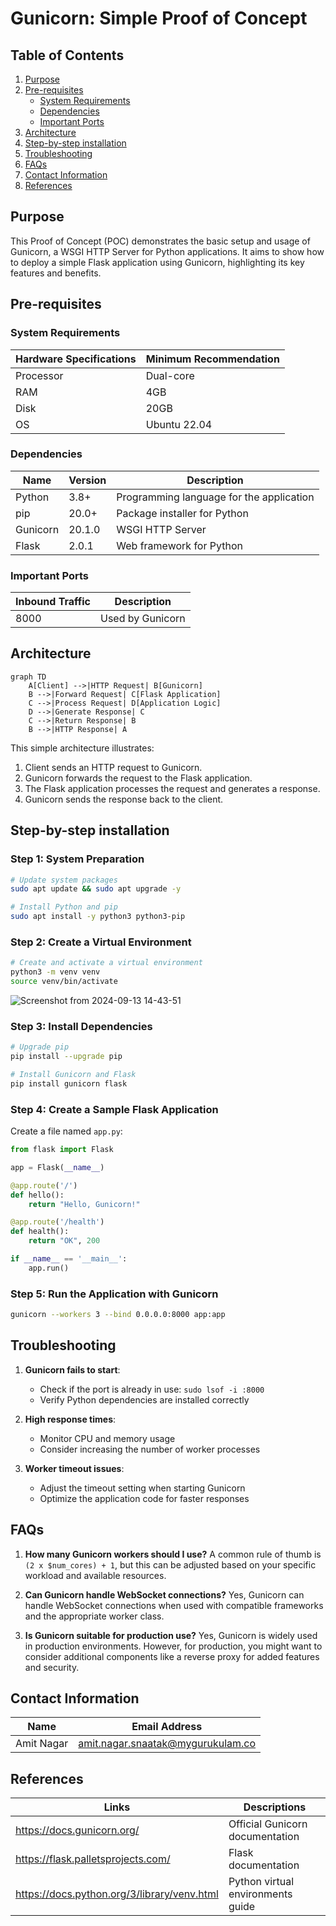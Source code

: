 # Gunicorn: Simple Proof of Concept

## Table of Contents
1. [Purpose](#purpose)
2. [Pre-requisites](#pre-requisites)
   - [System Requirements](#system-requirements)
   - [Dependencies](#dependencies)
   - [Important Ports](#important-ports)
3. [Architecture](#architecture)
4. [Step-by-step installation](#step-by-step-installation)
5. [Troubleshooting](#troubleshooting)
6. [FAQs](#faqs)
7. [Contact Information](#contact-information)
8. [References](#references)

## Purpose
This Proof of Concept (POC) demonstrates the basic setup and usage of Gunicorn, a WSGI HTTP Server for Python applications. It aims to show how to deploy a simple Flask application using Gunicorn, highlighting its key features and benefits.

## Pre-requisites

### System Requirements

| Hardware Specifications | Minimum Recommendation |
|-------------------------|------------------------|
| Processor               | Dual-core              |
| RAM                     | 4GB                    |
| Disk                    | 20GB                   |
| OS                      | Ubuntu 22.04           |

### Dependencies

| Name     | Version | Description                              |
|----------|---------|------------------------------------------|
| Python   | 3.8+    | Programming language for the application |
| pip      | 20.0+   | Package installer for Python             |
| Gunicorn | 20.1.0  | WSGI HTTP Server                         |
| Flask    | 2.0.1   | Web framework for Python                 |

### Important Ports

| Inbound Traffic | Description     |
|-----------------|-----------------|
| 8000            | Used by Gunicorn|

## Architecture

```mermaid
graph TD
    A[Client] -->|HTTP Request| B[Gunicorn]
    B -->|Forward Request| C[Flask Application]
    C -->|Process Request| D[Application Logic]
    D -->|Generate Response| C
    C -->|Return Response| B
    B -->|HTTP Response| A
```

This simple architecture illustrates:
1. Client sends an HTTP request to Gunicorn.
2. Gunicorn forwards the request to the Flask application.
3. The Flask application processes the request and generates a response.
4. Gunicorn sends the response back to the client.

## Step-by-step installation

### Step 1: System Preparation

```bash
# Update system packages
sudo apt update && sudo apt upgrade -y

# Install Python and pip
sudo apt install -y python3 python3-pip
```

### Step 2: Create a Virtual Environment

```bash
# Create and activate a virtual environment
python3 -m venv venv
source venv/bin/activate
```
![Screenshot from 2024-09-13 14-43-51](https://github.com/user-attachments/assets/e1609450-cef0-44da-b6bf-b8606a0ef5be)

### Step 3: Install Dependencies

```bash
# Upgrade pip
pip install --upgrade pip

# Install Gunicorn and Flask
pip install gunicorn flask
```

### Step 4: Create a Sample Flask Application

Create a file named `app.py`:

```python
from flask import Flask

app = Flask(__name__)

@app.route('/')
def hello():
    return "Hello, Gunicorn!"

@app.route('/health')
def health():
    return "OK", 200

if __name__ == '__main__':
    app.run()
```

### Step 5: Run the Application with Gunicorn

```bash
gunicorn --workers 3 --bind 0.0.0.0:8000 app:app
```
## Troubleshooting

1. **Gunicorn fails to start**: 
   - Check if the port is already in use: `sudo lsof -i :8000`
   - Verify Python dependencies are installed correctly

2. **High response times**:
   - Monitor CPU and memory usage
   - Consider increasing the number of worker processes

3. **Worker timeout issues**:
   - Adjust the timeout setting when starting Gunicorn
   - Optimize the application code for faster responses

## FAQs

1. **How many Gunicorn workers should I use?**
   A common rule of thumb is `(2 x $num_cores) + 1`, but this can be adjusted based on your specific workload and available resources.

2. **Can Gunicorn handle WebSocket connections?**
   Yes, Gunicorn can handle WebSocket connections when used with compatible frameworks and the appropriate worker class.

3. **Is Gunicorn suitable for production use?**
   Yes, Gunicorn is widely used in production environments. However, for production, you might want to consider additional components like a reverse proxy for added features and security.

## Contact Information

| Name        | Email Address                          |
|-------------|----------------------------------------|
| Amit Nagar  | amit.nagar.snaatak@mygurukulam.co      |

## References

| Links                                            | Descriptions                         |
|--------------------------------------------------|--------------------------------------|
| https://docs.gunicorn.org/                       | Official Gunicorn documentation      |
| https://flask.palletsprojects.com/               | Flask documentation                  |
| https://docs.python.org/3/library/venv.html      | Python virtual environments guide    |
